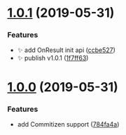 # [1.0.1](https://github.com/CodePoem/VOnResult/compare/v1.0.0...v1.0.1) (2019-05-31)


### Features

* :sparkles: add OnResult init api ([ccbe527](https://github.com/CodePoem/VOnResult/commit/ccbe527))
* :sparkles: publish v1.0.1 ([1f7ff63](https://github.com/CodePoem/VOnResult/commit/1f7ff63))



# [1.0.0](https://github.com/CodePoem/VOnResult/compare/784fa4a...v1.0.0) (2019-05-31)


### Features

* add Commitizen support ([784fa4a](https://github.com/CodePoem/VOnResult/commit/784fa4a))



